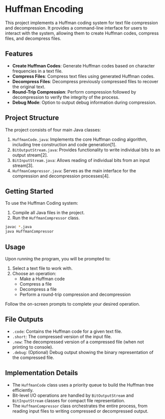 # Huffman Encoding

This project implements a Huffman coding system for text file compression and decompression. It provides a command-line interface for users to interact with the system, allowing them to create Huffman codes, compress files, and decompress files.

## Features

- **Create Huffman Codes**: Generate Huffman codes based on character frequencies in a text file.
- **Compress Files**: Compress text files using generated Huffman codes.
- **Decompress Files**: Decompress previously compressed files to recover the original text.
- **Round-Trip Compression**: Perform compression followed by decompression to verify the integrity of the process.
- **Debug Mode**: Option to output debug information during compression.

## Project Structure

The project consists of four main Java classes:

1. `HuffmanCode.java`: Implements the core Huffman coding algorithm, including tree construction and code generation[1].
2. `BitOutputStream.java`: Provides functionality to write individual bits to an output stream[2].
3. `BitInputStream.java`: Allows reading of individual bits from an input stream[3].
4. `HuffmanCompressor.java`: Serves as the main interface for the compression and decompression processes[4].

## Getting Started

To use the Huffman Coding system:

1. Compile all Java files in the project.
2. Run the `HuffmanCompressor` class.

```bash
javac *.java
java HuffmanCompressor
```

## Usage

Upon running the program, you will be prompted to:

1. Select a text file to work with.
2. Choose an operation:
   - Make a Huffman code
   - Compress a file
   - Decompress a file
   - Perform a round-trip compression and decompression

Follow the on-screen prompts to complete your desired operation.

## File Outputs

- `.code`: Contains the Huffman code for a given text file.
- `.short`: The compressed version of the input file.
- `.new`: The decompressed version of a compressed file (when not printing to console).
- `.debug`: (Optional) Debug output showing the binary representation of the compressed file.

## Implementation Details

- The `HuffmanCode` class uses a priority queue to build the Huffman tree efficiently.
- Bit-level I/O operations are handled by `BitOutputStream` and `BitInputStream` classes for compact file representation.
- The `HuffmanCompressor` class orchestrates the entire process, from reading input files to writing compressed or decompressed output.